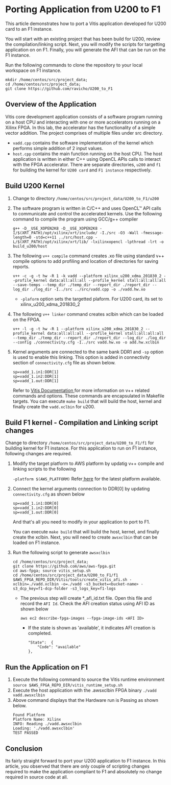 # Porting Application from U200 to F1

This article demonstrates how to port a Vitis application developed for U200 card to an F1 instance. 

You will start with an existing project that has been build for U200, review the compilation/linking script. Next, you will modify the scripts for targetting application on on F1. Finally, you will generate the AFI that can be run on the F1 instance. 

Run the following commands to clone the repository to your local workspace on F1 instance. 

``` 
mkdir /home/centos/src/project_data;
cd /home/centos/src/project_data; 
git clone https://github.com/ravicho/U200_to_F1
```


## Overview of the Application 

Vitis core development application consists of a software program running on a host CPU and interacting with one or more accelerators running on a Xilinx FPGA. In this lab, the accelerator has the functionality of a simple vector addition. The project comprises of multiple files under src directory.
- `vadd.cpp` contains the software implementation of the kernel which performs simple addition of 2 input values. 
- `host.cpp` contains the main function running on the host CPU. The host application is written in either C++ using OpenCL APIs calls to interact with the FPGA accelerator.
There are separate directories, `u200` and `f1` for building the kernel for `U200 card` and `F1 instance` respectively. 

## Build U200 Kernel

1. Change to directory `/home/centos/src/project_data/U200_to_F1/u200`
2. The software program is written in C/C++ and uses OpenCL™ API calls to communicate and control the accelerated kernels. Use the following command to compile the program using GCC/g++ compiler

    ```g++ -D__USE_XOPEN2K8 -D__USE_XOPEN2K8 -I/$(XRT_PATH)/opt/xilinx/xrt/include/ -I./src -O3 -Wall -fmessage-length=0 -std=c++11 ../src/host.cpp -L/$(XRT_PATH)/opt/xilinx/xrt/lib/ -lxilinxopencl -lpthread -lrt -o build_u200/host```

2. The following `v++ compile` command creates .xo file using standard v++ compile options to add profiling and location of directories for saving reports. 
    
    ```v++ -c -g -t hw -R 1 -k vadd --platform xilinx_u200_xdma_201830_2 --profile_kernel data:all:all:all --profile_kernel stall:all:all:all --save-temps --temp_dir ./temp_dir --report_dir ./report_dir --log_dir ./log_dir -I../src ../src/vadd.cpp -o ./vadd.hw.xo```
    
    - `-plaform` option sets the targetted plaform. For U200 card, its set to xilinx_u200_xdma_201830_2

3. The following `v++ linker` command creates xclbin which can be loaded on the FPGA. 

    ```v++ -l -g -t hw -R 1 --platform xilinx_u200_xdma_201830_2 --profile_kernel data:all:all:all --profile_kernel stall:all:all:all --temp_dir ./temp_dir --report_dir ./report_dir --log_dir ./log_dir  --config ./connectivity.cfg -I../src vadd.hw.xo -o add.hw.xclbin```

4. Kernel arguments are connected to the same bank DDR1 and `-sp` option is used to enable this linking. This option is added in connectivity section of `connectivity.cfg` file as shown below.
    ```[connectivity]
    sp=vadd_1.in1:DDR[1]
    sp=vadd_1.in2:DDR[1]
    sp=vadd_1.out:DDR[1]
    ```
    Refer to <a href="https://www.xilinx.com/html_docs/xilinx2020_1/vitis_doc/kme1569523964461.html"> Vitis Documentation </a>for more information on v++ related commands and options. These commands are encapsulated in Makefile targets. You can execute `make build` that will build the host, kernel and finally create the `vadd.xclbin` for u200. 
    
## Build F1 kernel - Compilation and Linking script changes 
Change to directory `/home/centos/src/project_data/U200_to_F1/f1` for building kernel for F1 instance. For this application to run on F1 instance, following changes are required. 

1. Modify the target platform to AWS platform by updatig v++ compile and linking scripts to the following 
    
    `-platform $(AWS_PLATFORM)`
    Refer<a href="https://github.com/aws/aws-fpga/tree/master/Vitis/aws_platform"> here</a> for the latest platform available.

2. Connect the kernel arguments connection to DDR[0] by updating `connectivity.cfg` as shown below
    ```[connectivity]
    sp=vadd_1.in1:DDR[0]
    sp=vadd_1.in2:DDR[0]
    sp=vadd_1.out:DDR[0]
    ```

    And that's all you need to modify in your application to port to F1. 
    
    You can execute `make build` that will build the host, kernel, and finally create the xclbin. Next, you will need to create `awsxclbin` that can be loaded on F1 instance.

4. Run the following script to generate `awsxclbin`

    ``` 
    cd /home/centos/src/project_data; 
    git clone https://github.com/aws/aws-fpga.git                                         
    cd aws-fpga; source vitis_setup.sh
    cd /home/centos/src/project_data/U200_to_F1/f1
    $AWS_FPGA_REPO_DIR/Vitis/tools/create_vitis_afi.sh -xclbin=./vadd.xclbin -o=./vadd -s3_bucket=<bucket-name> -s3_dcp_key=f1-dcp-folder -s3_logs_key=f1-logs 
    ```

    -   The previous step will create *_afi_id.txt file. Open this file and record the `AFI Id`. Check the AFI creation status using AFI ID as shown below

        ```aws ec2 describe-fpga-images --fpga-image-ids <AFI ID>```
        -   If the state is shown as 'available', it indicates AFI creation is completed.  

            ``` 
            "State":  {
                "Code": "available" 
            },
            ```

## Run the Application on F1

1. Execute the following command to source the Vitis runtime environment 
```source $AWS_FPGA_REPO_DIR/vitis_runtime_setup.sh```
2. Execute the host application with the .awsxclbin FPGA binary
``` ./vadd vadd.awsxclbin ``` 
3. Above command displays that the Hardware run is Passing as shown below.
    ```
    Found Platform
    Platform Name: Xilinx
    INFO: Reading ./vadd.awsxclbin
    Loading: './vadd.awsxclbin'
    TEST PASSED
    ```

## Conclusion 

Its fairly straight forward to port your U200 application to F1 instance. In this article, you observed that there are only couple of scripting changes required to make the application compliant to F1 and absolutely no change required in source code at all. 

